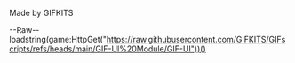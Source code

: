 Made by GIFKITS

--Raw--
loadstring(game:HttpGet("https://raw.githubusercontent.com/GIFKITS/GIFscripts/refs/heads/main/GIF-UI%20Module/GIF-UI"))()
